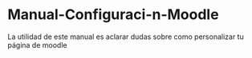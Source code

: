 # Manual-Configuraci-n-Moodle
La utilidad de este manual es aclarar dudas sobre como personalizar tu página de moodle
